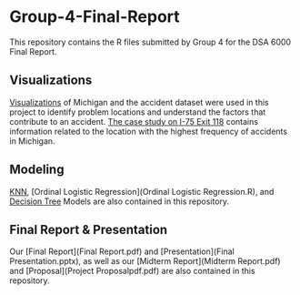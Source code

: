 # Group-4-Final-Report
This repository contains the R files submitted by Group 4 for the DSA 6000 Final Report.

## Visualizations
[Visualizations](docs/Michigan.md) of Michigan and the accident dataset were used in this project to identify problem locations and understand the factors that contribute to an accident. [The case study on I-75 Exit 118](Acc_Location.md) contains information related to the location with the highest frequency of accidents in Michigan.

## Modeling
[KNN](knn,decision-tree.R), [Ordinal Logistic Regression](Ordinal Logistic Regression.R), and [Decision Tree](MI_accidents_for_severity_script_decision-trees.R) Models are also contained in this repository.

## Final Report & Presentation
Our [Final Report](Final Report.pdf) and [Presentation](Final Presentation.pptx), as well as our [Midterm Report](Midterm Report.pdf) and [Proposal](Project Proposalpdf.pdf) are also contained in this repository.
